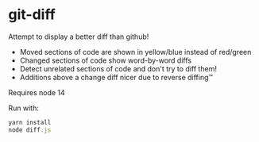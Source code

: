 # git-diff

Attempt to display a better diff than github!

- Moved sections of code are shown in yellow/blue instead of red/green
- Changed sections of code show word-by-word diffs
- Detect unrelated sections of code and don't try to diff them!
- Additions above a change diff nicer due to reverse diffing™

Requires node 14

Run with:
```js
yarn install
node diff.js
```
